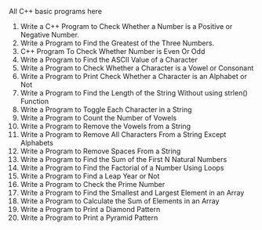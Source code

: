 All C++ basic programs here

1. Write a C++ Program to Check Whether a Number is a Positive or Negative Number.
2. Write a Program to Find the Greatest of the Three Numbers.
3. C++ Program To Check Whether Number is Even Or Odd
4. Write a Program to Find the ASCII Value of a Character
5. Write a Program to Check Whether a Character is a Vowel or Consonant
6. Write a Program to Print Check Whether a Character is an Alphabet or Not
7. Write a Program to Find the Length of the String Without using strlen() Function 
8. Write a Program to Toggle Each Character in a String 
9. Write a Program to Count the Number of Vowels 
10. Write a Program to Remove the Vowels from a String
11. Write a Program to Remove All Characters From a String Except Alphabets
12. Write a Program to Remove Spaces From a String
13. Write a Program to Find the Sum of the First N Natural Numbers
14. Write a Program to Find the Factorial of a Number Using Loops
15. Write a Program to Find a Leap Year or Not
16. Write a Program to Check the Prime Number
17. Write a Program to Find the Smallest and Largest Element in an Array
18. Write a Program to Calculate the Sum of Elements in an Array
19. Write a Program to Print a Diamond Pattern
20. Write a Program to Print a Pyramid Pattern




































































